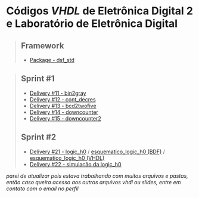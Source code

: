 # Códigos *VHDL* de Eletrônica Digital 2 e Laboratório de Eletrônica Digital

> ## Framework
>
> - [Package - dsf_std](https://github.com/abriciof/ED2-e-LED/blob/main/dsf_std.vhd)
> 



> ## Sprint #1
>
> - [Delivery #11 - bin2gray](https://github.com/abriciof/ED2-e-LED/blob/main/bin2gray.vhd)
> - [Delivery #12 - cont_decres](https://github.com/abriciof/ED2-e-LED/blob/main/cont_decres.vhd)
> - [Delivery #13 - bcd2twofive](https://github.com/abriciof/ED2-e-LED/blob/main/bcd2twofive.vhd)
> - [Delivery #14 - downcounter](https://github.com/abriciof/ED2-e-LED/blob/main/downcounter.vhd)
> - [Delivery #15 - downcounter2](https://github.com/abriciof/ED2-e-LED/blob/main/downcounter2.vhd)
>
> ## Sprint #2
>
> - [Delivery #21 - logic_h0](https://github.com/abriciof/ED2-e-LED/blob/main/logic_h0.vhd) / [esquematico_logic_h0 (BDF)](https://github.com/abriciof/ED2-e-LED/blob/main/Esquematico_Logic_h0.bdf) / [esquematico_logic_h0 (VHDL)](https://github.com/abriciof/ED2-e-LED/blob/main/Esquematico_Logic_h0.vhd)
> - [Delivery #22 - simulação da logic_h0](https://github.com/abriciof/ED2-e-LED/blob/main/Waveform.vwf) 
>


*parei de atualizar pois estava trabalhando com muitos arquivos e pastas, então caso queira acesso aos outros arquivos vhdl ou slides, entre em contato com o email no perfil*

